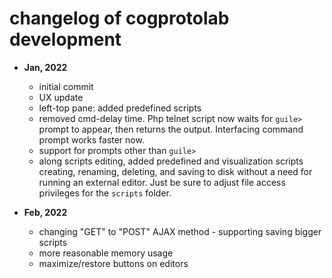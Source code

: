 # changelog of cogprotolab development

- **Jan, 2022**
    - initial commit
    - UX update
    - left-top pane: added predefined scripts
    - removed cmd-delay time. Php telnet script now waits for `guile>` prompt to appear,
    then returns the output. Interfacing command prompt works faster now.
    - support for prompts other than `guile>`
    - along scripts editing, added predefined and visualization scripts creating, renaming,
    deleting, and saving to disk without a need for running an external editor. Just be sure
    to adjust file access privileges for the `scripts` folder.
    
- **Feb, 2022**
    - changing "GET" to "POST" AJAX method - supporting saving bigger scripts
    - more reasonable memory usage
    - maximize/restore buttons on editors
